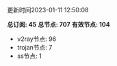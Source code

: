 更新时间2023-01-11 12:50:08

**总订阅: 45**
**总节点: 707**
**有效节点: 104**
- v2ray节点: 96
- trojan节点: 7
- ss节点: 1
